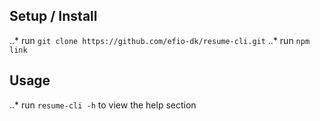 ## Setup / Install
..* run `git clone https://github.com/efio-dk/resume-cli.git`
..* run `npm link`

## Usage
..* run `resume-cli -h` to view the help section